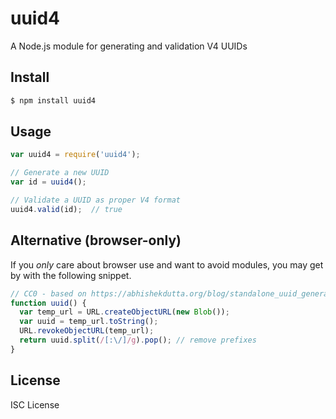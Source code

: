 # uuid4

A Node.js module for generating and validation V4 UUIDs

## Install

```bash
$ npm install uuid4
```

## Usage

```javascript
var uuid4 = require('uuid4');

// Generate a new UUID
var id = uuid4();

// Validate a UUID as proper V4 format
uuid4.valid(id);  // true
```

## Alternative (browser-only)

If you *only* care about browser use and want to avoid modules, you may get by with the following snippet.

```javascript
// CC0 - based on https://abhishekdutta.org/blog/standalone_uuid_generator_in_javascript.html
function uuid() {
  var temp_url = URL.createObjectURL(new Blob());
  var uuid = temp_url.toString();
  URL.revokeObjectURL(temp_url);
  return uuid.split(/[:\/]/g).pop(); // remove prefixes
}
```

## License

ISC License
